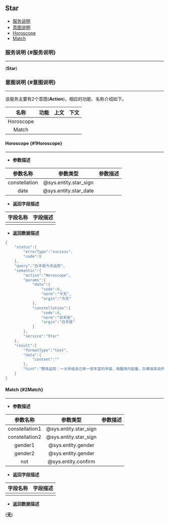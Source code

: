 ## Star

* [服务说明](#服务说明)
* [意图说明](#意图说明)
 * [Horoscope](#1Horoscope)
 * [Match](#2Match)

### 服务说明 {#服务说明}

---

\(**Star**\)

### 意图说明 {#意图说明}

---

该服务主要有2个意图\(**Action**\)，相应的功能、名称介绍如下。

| 名称 | 功能 | 上文 | 下文 |
| :---: | :---: | :---: | :---: |
| Horoscope |  |  |  |
| Match |  |  |  ||

#### Horoscope {#1Horoscope}

---

* **参数描述**

| 参数名称 | 参数类型 | 参数描述 |
| :---: | :---: | :---: |
| constellation | @sys.entity.star_sign |  |
| date | @sys.entity.star_date |  ||

* **返回字段描述**

| 字段名称 | 字段描述 |
| :---: | :---: |
|  |  ||

* **返回数据描述**

```go
{
    "status":{
        "errorType":"success",
        "code":0
    },
    "query":"白羊座今天运势",
    "semantic":{
        "action":"Horoscope",
        "params":{
            "date":{
                "code":0,
                "norm":"今天",
                "orgin":"今天"
            },
            "constellation":{
                "code":0,
                "norm":"白羊座",
                "orgin":"白羊座"
            }
        },
        "service":"Star"
    },
    "result":{
        "formatType":"text",
        "data":{
            "content":""
        },
        "hint":"整体运势：一大早给自己来一顿丰富的早餐，唤醒体内能量，办事效率自然提高。在一些活动聚会有机会结识到不同领域的新朋友，不妨多聊聊，也许日后对你有帮助。消费支出有点高，要控制好自己的物欲。爱情运势：在对方满满的爱意中生活，日子很开心。事业学业：工作压力减轻了许多，态度更加积极向上。财富运势：财政状况不稳定，不适合做大买卖。健康运势：会有肠胃不适的症状发生。"
    }
}

```

#### Match {#2Match}

---

* **参数描述**

| 参数名称 | 参数类型 | 参数描述 |
| :---: | :---: | :---: |
| constellation1 | @sys.entity.star_sign |  |
| constellation2 | @sys.entity.star_sign |  |
| gender1 | @sys.entity.gender |  |
| gender2 | @sys.entity.gender |  |
| not | @sys.entity.confirm |  ||

* **返回字段描述**

| 字段名称 | 字段描述 |
| :---: | :---: |
|  |  ||

* **返回数据描述**

 \(**无**\)


